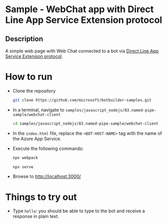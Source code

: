 # Sample - WebChat app with Direct Line App Service Extension protocol

## Description

A simple web page with Web Chat connected to a bot via [Direct Line App Service Extension protocol](https://docs.microsoft.com/en-us/azure/bot-service/bot-service-channel-directline-extension?view=azure-bot-service-4.0).

# How to run

- Clone the repository

    ```bash
    git clone https://github.com/microsoft/botbuilder-samples.git
    ```

- In a terminal, navigate to `samples/javascript_nodejs/83.named-pipe-sample/webchat-client`

    ```bash
    cd samples/javascript_nodejs/83.named-pipe-sample/webchat-client
    ```

- In the `index.html` file, replace the `<BOT-HOST-NAME>` tag with the name of the Azure App Service.
-  Execute the following commands:

    ```bash
    npx webpack
    ```
    ```bash
    npx serve
    ```
-  Browse to [http://localhost:3000/](http://localhost:3000/)

# Things to try out

-  Type `hello`: you should be able to type to the bot and receive a response in plain text.
